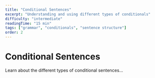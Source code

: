 ```yaml
---
title: "Conditional Sentences"
excerpt: "Understanding and using different types of conditionals"
difficulty: "intermediate"
readingTime: "15 min"
tags: ["grammar", "conditionals", "sentence structure"]
order: 2
---
```


# Conditional Sentences

Learn about the different types of conditional sentences... 